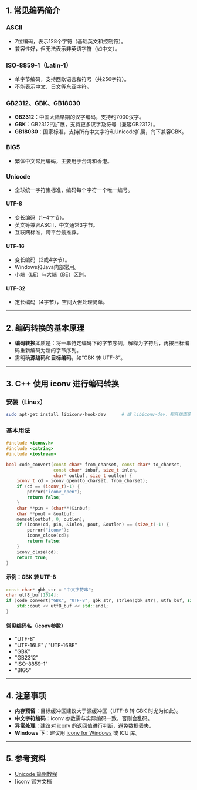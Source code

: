 ## 1. 常见编码简介

### ASCII
- 7位编码，表示128个字符（基础英文和控制符）。
- 兼容性好，但无法表示非英语字符（如中文）。

### ISO-8859-1（Latin-1）
- 单字节编码，支持西欧语言和符号（共256字符）。
- 不能表示中文、日文等东亚字符。

### GB2312、GBK、GB18030
- **GB2312**：中国大陆早期的汉字编码，支持约7000汉字。
- **GBK**：GB2312的扩展，支持更多汉字及符号（兼容GB2312）。
- **GB18030**：国家标准，支持所有中文字符和Unicode扩展，向下兼容GBK。

### BIG5
- 繁体中文常用编码，主要用于台湾和香港。

### Unicode
- 全球统一字符集标准，编码每个字符一个唯一编号。

#### UTF-8
- 变长编码（1~4字节）。
- 英文等兼容ASCII，中文通常3字节。
- 互联网标准，跨平台最推荐。

#### UTF-16
- 变长编码（2或4字节）。
- Windows和Java内部常用。
- 小端（LE）与大端（BE）区别。

#### UTF-32
- 定长编码（4字节），空间大但处理简单。

---

## 2. 编码转换的基本原理

- **编码转换**本质是：将一串特定编码下的字节序列，解释为字符后，再按目标编码重新编码为新的字节序列。
- 需明确**源编码**和**目标编码**，如“GBK 转 UTF-8”。

---

## 3. C++ 使用 iconv 进行编码转换

### 安装（Linux）

```bash
sudo apt-get install libiconv-hook-dev      # 或 libiconv-dev，视系统而定
```

### 基本用法

```cpp
#include <iconv.h>
#include <cstring>
#include <iostream>

bool code_convert(const char* from_charset, const char* to_charset,
                  const char* inbuf, size_t inlen,
                  char* outbuf, size_t outlen) {
    iconv_t cd = iconv_open(to_charset, from_charset);
    if (cd == (iconv_t)-1) {
        perror("iconv_open");
        return false;
    }
    char **pin = (char**)&inbuf;
    char **pout = &outbuf;
    memset(outbuf, 0, outlen);
    if (iconv(cd, pin, &inlen, pout, &outlen) == (size_t)-1) {
        perror("iconv");
        iconv_close(cd);
        return false;
    }
    iconv_close(cd);
    return true;
}
```

#### 示例：GBK 转 UTF-8

```cpp
const char* gbk_str = "中文字符串";
char utf8_buf[1024];
if (code_convert("GBK", "UTF-8", gbk_str, strlen(gbk_str), utf8_buf, sizeof(utf8_buf))) {
    std::cout << utf8_buf << std::endl;
}
```

#### 常见编码名（iconv参数）  
- "UTF-8"
- "UTF-16LE" / "UTF-16BE"
- "GBK"
- "GB2312"
- "ISO-8859-1"
- "BIG5"

---

## 4. 注意事项

- **内存预留**：目标缓冲区建议大于源缓冲区（UTF-8 转 GBK 时尤为如此）。
- **中文字符编码**：iconv 参数需与实际编码一致，否则会乱码。
- **异常处理**：建议对 iconv 的返回值进行判断，避免数据丢失。
- **Windows 下**：建议用 [iconv for Windows](https://github.com/win-iconv/win-iconv) 或 ICU 库。

---

## 5. 参考资料

- [Unicode 简明教程](https://www.ruanyifeng.com/blog/2004/12/unicode.html)
- [iconv 官方文档

